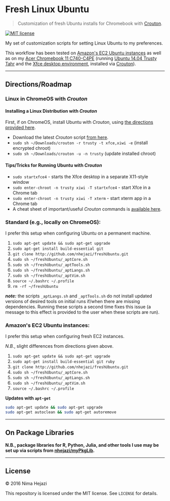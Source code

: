 # Fresh Linux Ubuntu

> Customization of fresh Ubuntu installs for Chromebook with
[Crouton](https://github.com/dnschneid/crouton).

[![MIT license](http://img.shields.io/badge/license-MIT-brightgreen.svg)](http://opensource.org/licenses/MIT)

My set of customization scripts for setting Linux Ubuntu to my preferences.

This workflow has been tested on [Amazon's EC2 Ubuntu 
instances](https://aws.amazon.com/marketplace/pp/B00JV9JBDS) as well as
on my [Acer Chromebook 11 
C740-C4PE](http://www.acer.com/ac/en/US/content/model/NX.EF2AA.002) 
(running [Ubuntu 14.04 Trusty Tahr](http://releases.ubuntu.com/14.04/) and
the [Xfce desktop environment](http://www.xfce.org/), installed via 
[Crouton](https://github.com/dnschneid/crouton)).

---

## Directions/Roadmap

### Linux in ChromeOS with _Crouton_
#### Installing a Linux Distribution with _Crouton_
First, if on ChromeOS, install Ubuntu with _Crouton_, using [the directions
provided
here](https://www.linux.com/learn/tutorials/795730-how-to-easily-install-ubuntu-on-chromebook-with-crouton).
  * Download the latest _Crouton_ script [from here](https://goo.gl/fd3zc).
  * `sudo sh ~/Downloads/crouton -r trusty -t xfce,xiwi -e` (install encrypted chroot)
  * `sudo sh ~/Downloads/crouton -u -n trusty` (update installed chroot)

#### Tips/Tricks for Running Ubuntu with _Crouton_
  * `sudo startxfce4` - starts the Xfce desktop in a separate X11-style window
  * `sudo enter-chroot -n trusty xiwi -T startxfce4` - start Xfce in a Chrome tab
  * `sudo enter-chroot -n trusty xiwi -T xterm` - start xterm app in a Chrome tab
  * A cheat sheet of important/useful _Crouton_ commands is [available
    here](https://github.com/dnschneid/crouton/wiki/Crouton-Command-Cheat-Sheet).

### Standard (e.g., locally on ChromeOS):
I prefer this setup when configuring Ubuntu on a permanent machine.

1. `sudo apt-get update && sudo apt-get upgrade`
2. `sudo apt-get install build-essential git`
3. `git clone http://github.com/nhejazi/freshUbuntu.git`
4. `sudo sh ~/freshUbuntu/_aptCore.sh`
5. `sudo sh ~/freshUbuntu/_aptTools.sh`
6. `sudo sh ~/freshUbuntu/_aptLangs.sh`
7. `sudo sh ~/freshUbuntu/_aptVim.sh`
8. `source ~/.bashrc ~/.profile`
9. `rm -rf ~/freshUbuntu`

**_note:_** the scripts `_aptLangs.sh` and `_aptTools.sh` do
not install updated versions of desired tools on initial runs
if/when there are missing dependencies. Running these scripts
a second time fixes this issue (a message to this effect is
provided to the user when these scripts are run).


### Amazon's EC2 Ubuntu instances:
I prefer this setup when configuring fresh EC2 instances.

_N.B._, slight differences from directions given above.

1. `sudo apt-get update && sudo apt-get upgrade`
2. `sudo apt-get install build-essential git ruby`
3. `git clone http://github.com/nhejazi/freshUbuntu.git`
4. `sudo sh ~/freshUbuntu/_aptCore.sh`
5. `sudo sh ~/freshUbuntu/_aptLangs.sh`
6. `sudo sh ~/freshUbuntu/_aptVim.sh`
7. `source ~/.bashrc ~/.profile`


__Updates with `apt-get`__
```bash
sudo apt-get update && sudo apt-get upgrade
sudo apt-get autoclean && sudo apt-get autoremove
```

---

## On Package Libraries

__N.B., package libraries for R, Python, Julia, and other tools I use may be 
set up via scripts from [nhejazi/myPkgLib](https://github.com/nhejazi/myPkgLib).__

---

## License

&copy; 2016 Nima Hejazi

This repository is licensed under the MIT license. See `LICENSE` for details.
